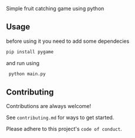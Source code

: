 
Simple fruit catching game using python

## Usage

before using it you need to add some dependecies

```bash
pip install pygame
```
and run using

```bash
 python main.py
```


## Contributing

Contributions are always welcome!

See `contributing.md` for ways to get started.

Please adhere to this project's `code of conduct`.





